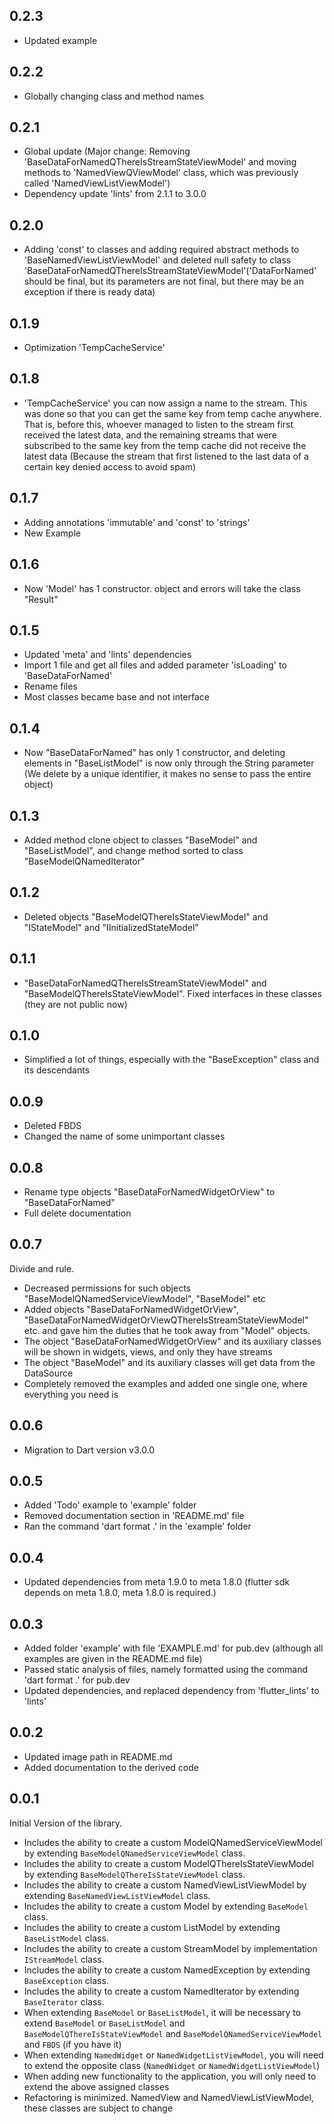 ## 0.2.3

- Updated example

## 0.2.2

- Globally changing class and method names

## 0.2.1

- Global update (Major change: Removing 'BaseDataForNamedQThereIsStreamStateViewModel' and moving methods to 'NamedViewQViewModel' class, which was previously called 'NamedViewListViewModel')
- Dependency update 'lints' from 2.1.1 to 3.0.0

## 0.2.0

- Adding 'const' to classes and adding required abstract methods to 'BaseNamedViewListViewModel' and deleted null safety to class 'BaseDataForNamedQThereIsStreamStateViewModel'('DataForNamed' should be final, but its parameters are not final, but there may be an exception if there is ready data)

## 0.1.9

- Optimization 'TempCacheService'

## 0.1.8

- 'TempCacheService' you can now assign a name to the stream. This was done so that you can get the same key from temp cache anywhere. That is, before this, whoever managed to listen to the stream first received the latest data, and the remaining streams that were subscribed to the same key from the temp cache did not receive the latest data (Because the stream that first listened to the last data of a certain key denied access to avoid spam)

## 0.1.7

- Adding annotations 'immutable' and 'const' to 'strings' 
- New Example

## 0.1.6

- Now 'Model' has 1 constructor. object and errors will take the class "Result"

## 0.1.5

- Updated 'meta' and 'lints' dependencies
- Import 1 file and get all files and added parameter 'isLoading' to 'BaseDataForNamed' 
- Rename files 
- Most classes became base and not interface

## 0.1.4

- Now "BaseDataForNamed" has only 1 constructor, and deleting elements in "BaseListModel" is now only through the String parameter (We delete by a unique identifier, it makes no sense to pass the entire object)

## 0.1.3

- Added method clone object to classes "BaseModel" and "BaseListModel", and change method sorted to class "BaseModelQNamedIterator"

## 0.1.2

- Deleted objects "BaseModelQThereIsStateViewModel" and "IStateModel" and "IInitializedStateModel"

## 0.1.1

- "BaseDataForNamedQThereIsStreamStateViewModel" and "BaseModelQThereIsStateViewModel". Fixed interfaces in these classes (they are not public now)

## 0.1.0

- Simplified a lot of things, especially with the "BaseException" class and its descendants

## 0.0.9

- Deleted FBDS
- Changed the name of some unimportant classes

## 0.0.8

- Rename type objects "BaseDataForNamedWidgetOrView" to "BaseDataForNamed"
- Full delete documentation

## 0.0.7

Divide and rule.

- Decreased permissions for such objects "BaseModelQNamedServiceViewModel", "BaseModel" etc
- Added objects "BaseDataForNamedWidgetOrView", "BaseDataForNamedWidgetOrViewQThereIsStreamStateViewModel" etc. and gave him the duties that he took away from "Model" objects.
- The object "BaseDataForNamedWidgetOrView" and its auxiliary classes will be shown in widgets, views, and only they have streams
- The object "BaseModel" and its auxiliary classes will get data from the DataSource
- Completely removed the examples and added one single one, where everything you need is

## 0.0.6

- Migration to Dart version v3.0.0

## 0.0.5

- Added 'Todo' example to 'example' folder
- Removed documentation section in 'README.md' file
- Ran the command 'dart format .' in the 'example' folder

## 0.0.4

- Updated dependencies from meta 1.9.0 to meta 1.8.0 (flutter sdk depends on meta 1.8.0, meta 1.8.0 is required.)

## 0.0.3

- Added folder 'example' with file 'EXAMPLE.md' for pub.dev (although all examples are given in the README.md file)
- Passed static analysis of files, namely formatted using the command 'dart format .' for pub.dev
- Updated dependencies, and replaced dependency from 'flutter_lints' to 'lints'

## 0.0.2

- Updated image path in README.md
- Added documentation to the derived code

## 0.0.1

Initial Version of the library.

- Includes the ability to create a custom ModelQNamedServiceViewModel by extending `BaseModelQNamedServiceViewModel` class.
- Includes the ability to create a custom ModelQThereIsStateViewModel by extending `BaseModelQThereIsStateViewModel` class.
- Includes the ability to create a custom NamedViewListViewModel by extending `BaseNamedViewListViewModel` class.
- Includes the ability to create a custom Model by extending `BaseModel` class.
- Includes the ability to create a custom ListModel by extending `BaseListModel` class.
- Includes the ability to create a custom StreamModel by implementation `IStreamModel` class.
- Includes the ability to create a custom NamedException by extending `BaseException` class.
- Includes the ability to create a custom NamedIterator by extending `BaseIterator` class.
- When extending `BaseModel` or `BaseListModel`, it will be necessary to extend `BaseModel` or `BaseListModel` and `BaseModelQThereIsStateViewModel` and `BaseModelQNamedServiceViewModel` and `FBDS` (if you have it)
- When extending `NamedWidget` or `NamedWidgetListViewModel`, you will need to extend the opposite class (`NamedWidget` or `NamedWidgetListViewModel`)
- When adding new functionality to the application, you will only need to extend the above assigned classes
- Refactoring is minimized. NamedView and NamedViewListViewModel, these classes are subject to change